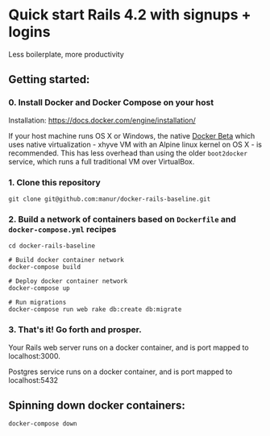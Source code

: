 # Quick start Rails 4.2 with signups + logins 
Less boilerplate, more productivity

## Getting started:

### 0. Install Docker and Docker Compose on your host

Installation:
https://docs.docker.com/engine/installation/

If your host machine runs OS X or Windows, the native <a href='https://blog.docker.com/2016/03/docker-for-mac-windows-beta/'>Docker Beta</a> which uses native virtualization - xhyve VM with an Alpine linux kernel on OS X - is recommended. This has less overhead than using the older `boot2docker` service, which runs a full traditional VM over VirtualBox.

### 1. Clone this repository

```
git clone git@github.com:manur/docker-rails-baseline.git
```

### 2. Build a network of containers based on `Dockerfile` and `docker-compose.yml` recipes

```
cd docker-rails-baseline

# Build docker container network
docker-compose build

# Deploy docker container network
docker-compose up

# Run migrations
docker-compose run web rake db:create db:migrate

```
### 3. That's it! Go forth and prosper.

Your Rails web server runs on a docker container, and is port mapped to localhost:3000.

Postgres service runs on a docker container, and is port mapped to localhost:5432

## Spinning down docker containers:
```
docker-compose down
```
